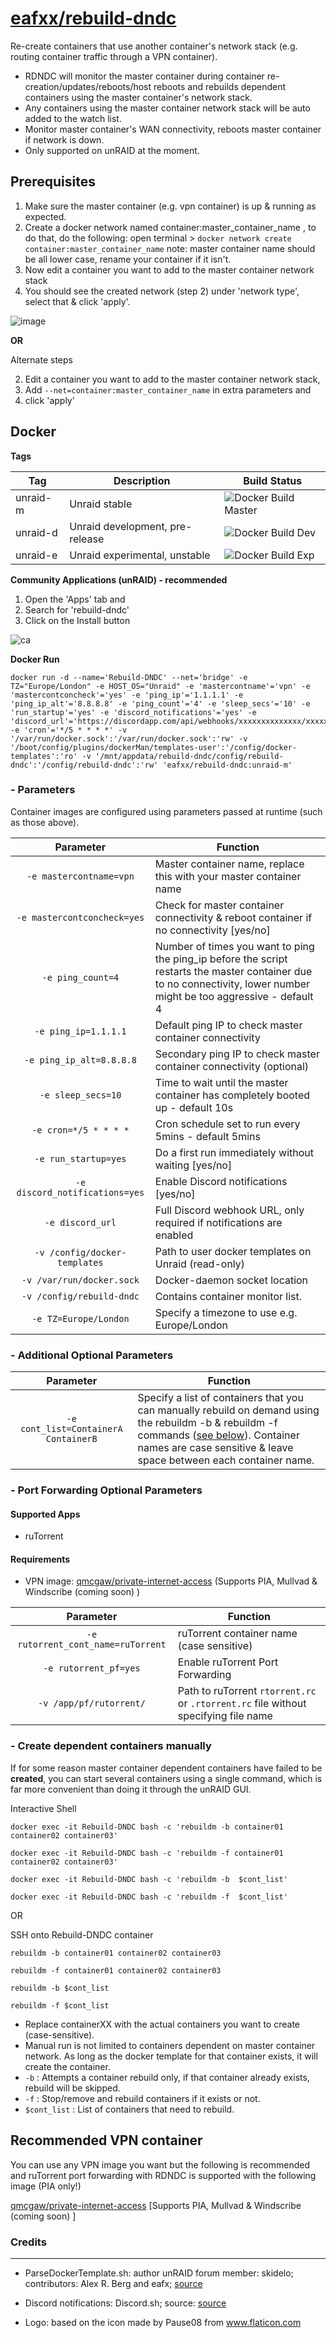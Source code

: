 # [eafxx/rebuild-dndc](https://hub.docker.com/r/eafxx/rebuild-dndc)
Re-create containers that use another container's network stack (e.g. routing container traffic through a VPN container).

* RDNDC will monitor the master container during container re-creation/updates/reboots/host reboots and rebuilds dependent containers using the master container's network stack.
* Any containers using the master container network stack will be auto added to the watch list. 
* Monitor master container's WAN connectivity, reboots master container if network is down.
* Only supported on unRAID at the moment.

## Prerequisites
1. Make sure the master container (e.g. vpn container) is up & running as expected.
2. Create a docker network named container:master_container_name , to do that, do the following:
   open terminal > `docker network create container:master_container_name`  note: master container name should be all lower case, rename your container if it isn't. 
3. Now edit a container you want to add to the master container network stack
4. You should see the created network (step 2) under 'network type', select that & click 'apply'. 

![image](https://user-images.githubusercontent.com/22656503/68093132-3b93e180-fe8a-11e9-8ab8-06934fad3358.png)

**OR** 

Alternate steps

2. Edit a container you want to add to the master container network stack, 
3. Add `--net=container:master_container_name` in extra parameters and 
4. click 'apply' 

## Docker

**Tags**

| Tag      | Description                          | Build Status                                                                                                | 
| ---------|--------------------------------------|-------------------------------------------------------------------------------------------------------------|
| unraid-m | Unraid stable                 | ![Docker Build Master](https://github.com/elmerfdz/unRAIDscripts/workflows/Docker%20Build%20Master/badge.svg)  | 
| unraid-d | Unraid development, pre-release      | ![Docker Build Dev](https://github.com/elmerfdz/unRAIDscripts/workflows/Docker%20Build%20Dev/badge.svg)     |
| unraid-e | Unraid  experimental, unstable        | ![Docker Build Exp](https://github.com/elmerfdz/unRAIDscripts/workflows/Docker%20Build%20Exp/badge.svg)     | 

**Community Applications (unRAID) - recommended** 

1. Open the 'Apps' tab and 
2. Search for 'rebuild-dndc' 
3. Click on the Install button

![ca](https://i.imgur.com/kpNEgGw.png)


**Docker Run** 

```
docker run -d --name='Rebuild-DNDC' --net='bridge' -e TZ="Europe/London" -e HOST_OS="Unraid" -e 'mastercontname'='vpn' -e 'mastercontconcheck'='yes' -e 'ping_ip'='1.1.1.1' -e 'ping_ip_alt'='8.8.8.8' -e 'ping_count'='4' -e 'sleep_secs'='10' -e 'run_startup'='yes' -e 'discord_notifications'='yes' -e 'discord_url'='https://discordapp.com/api/webhooks/xxxxxxxxxxxxxx/xxxxxxxxxxxxxxxxxxx' -e 'cron'='*/5 * * * *' -v '/var/run/docker.sock':'/var/run/docker.sock':'rw' -v '/boot/config/plugins/dockerMan/templates-user':'/config/docker-templates':'ro' -v '/mnt/appdata/rebuild-dndc/config/rebuild-dndc':'/config/rebuild-dndc':'rw' 'eafxx/rebuild-dndc:unraid-m' 

```

### - Parameters

Container images are configured using parameters passed at runtime (such as those above). 

| Parameter | Function |
| :----: | --- |
| `-e mastercontname=vpn` | Master container name, replace this with your master container name|
| `-e mastercontconcheck=yes` | Check for master container connectivity & reboot container if no connectivity [yes/no] |
| `-e ping_count=4` | Number of times you want to ping the ping_ip before the script restarts the master container due to no connectivity, lower number might be too aggressive - default 4 |
| `-e ping_ip=1.1.1.1` | Default ping IP to check master container connectivity |
| `-e ping_ip_alt=8.8.8.8` | Secondary ping IP to check master container connectivity (optional) |
| `-e sleep_secs=10` | Time to wait until the master container has completely booted up - default 10s |
| `-e cron=*/5 * * * *` | Cron schedule set to run every 5mins  - default 5mins|
| `-e run_startup=yes` | Do a first run immediately without waiting [yes/no] |
| `-e discord_notifications=yes` | Enable Discord notifications [yes/no] |
| `-e discord_url` | Full Discord webhook URL, only required if notifications are enabled |
| `-v /config/docker-templates` | Path to user docker templates on Unraid (read-only) |
| `-v /var/run/docker.sock` | Docker-daemon socket location |
| `-v /config/rebuild-dndc` | Contains container monitor list. |
| `-e TZ=Europe/London` | Specify a timezone to use e.g. Europe/London |

### - Additional Optional Parameters

| Parameter | Function |
| :----: | --- |
| `-e cont_list=ContainerA ContainerB` | Specify a list of containers that you can manually rebuild on demand using the rebuildm -b & rebuildm -f commands ([see below](https://github.com/elmerfdz/unRAIDscripts#--create-dependent-containers-manually)). Container names are case sensitive & leave space between each container name.  |

### - Port Forwarding Optional Parameters

#### Supported Apps
* ruTorrent

#### Requirements
* VPN image: [qmcgaw/private-internet-access](https://github.com/qdm12/private-internet-access-docker) (Supports PIA, Mullvad & Windscribe (coming soon) )

| Parameter | Function |
| :----: | --- |
| `-e rutorrent_cont_name=ruTorrent` | ruTorrent container name (case sensitive) |
| `-e rutorrent_pf=yes` | Enable ruTorrent Port Forwarding |
| `-v /app/pf/rutorrent/` | Path to ruTorrent `rtorrent.rc` or `.rtorrent.rc` file without specifying file name |

### - Create dependent containers manually

If for some reason master container dependent containers have failed to be **created**, you can start several containers using a single command, which is far more convenient than doing it through the unRAID GUI.

Interactive Shell

`docker exec -it Rebuild-DNDC bash -c 'rebuildm -b container01 container02 container03'`

`docker exec -it Rebuild-DNDC bash -c 'rebuildm -f container01 container02 container03'`

`docker exec -it Rebuild-DNDC bash -c 'rebuildm -b  $cont_list'`

`docker exec -it Rebuild-DNDC bash -c 'rebuildm -f  $cont_list'`

OR 

SSH onto Rebuild-DNDC container 

`rebuildm -b container01 container02 container03`

`rebuildm -f container01 container02 container03`

`rebuildm -b $cont_list`

`rebuildm -f $cont_list`

* Replace containerXX with the actual containers you want to create (case-sensitive).
* Manual run is not limited to containers dependent on master container network. As long as the docker template for that container exists, it will create the container.
* `-b` : Attempts a container rebuild only, if that container already exists, rebuild will be skipped.
* `-f` : Stop/remove and rebuild containers if it exists or not.
* `$cont_list` : List of containers that need to rebuild.

## Recommended VPN container

You can use any VPN image you want but the following is recommended and ruTorrent port forwarding with RDNDC is supported with the following image (PIA only!)

[qmcgaw/private-internet-access](https://github.com/qdm12/private-internet-access-docker) [Supports PIA, Mullvad & Windscribe (coming soon) ]

### Credits

***

- ParseDockerTemplate.sh: author unRAID forum member: skidelo; contributors: Alex R. Berg and eafx; [source](https://forums.unraid.net/topic/40016-start-docker-template-via-command-line)

- Discord notifications: Discord.sh; source: [source](https://github.com/ChaoticWeg/discord.sh)

- Logo: based on the icon made by Pause08 from www.flaticon.com

